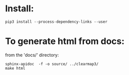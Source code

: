 # Install:
```
pip3 install --process-dependency-links --user 
```

# To generate html from docs:

from the 'docs/' directory:
```
sphinx-apidoc  -f -o source/ ../clearmap3/
make html
```
